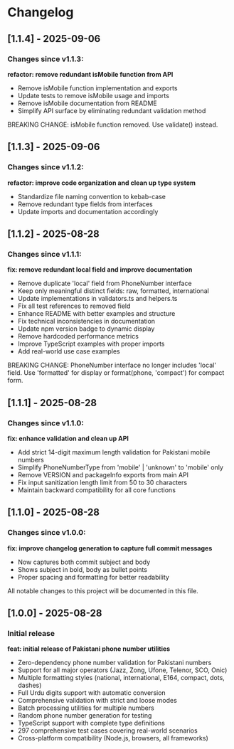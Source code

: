 # Changelog

## [1.1.4] - 2025-09-06

### Changes since v1.1.3:

**refactor: remove redundant isMobile function from API**

- Remove isMobile function implementation and exports
- Update tests to remove isMobile usage and imports
- Remove isMobile documentation from README
- Simplify API surface by eliminating redundant validation method

BREAKING CHANGE: isMobile function removed. Use validate() instead.



## [1.1.3] - 2025-09-06

### Changes since v1.1.2:

**refactor: improve code organization and clean up type system**

- Standardize file naming convention to kebab-case
- Remove redundant type fields from interfaces
- Update imports and documentation accordingly



## [1.1.2] - 2025-08-28

### Changes since v1.1.1:

**fix: remove redundant local field and improve documentation**

  - Remove duplicate 'local' field from PhoneNumber interface
  - Keep only meaningful distinct fields: raw, formatted, international
  - Update implementations in validators.ts and helpers.ts
  - Fix all test references to removed field
  - Enhance README with better examples and structure
  - Fix technical inconsistencies in documentation
  - Update npm version badge to dynamic display
  - Remove hardcoded performance metrics
  - Improve TypeScript examples with proper imports
  - Add real-world use case examples

  BREAKING CHANGE: PhoneNumber interface no longer includes 'local' field.
  Use 'formatted' for display or format(phone, 'compact') for compact form.



## [1.1.1] - 2025-08-28

### Changes since v1.1.0:

**fix: enhance validation and clean up API**

  - Add strict 14-digit maximum length validation for Pakistani mobile numbers
  - Simplify PhoneNumberType from 'mobile' | 'unknown' to 'mobile' only
  - Remove VERSION and packageInfo exports from main API
  - Fix input sanitization length limit from 50 to 30 characters
  - Maintain backward compatibility for all core functions



## [1.1.0] - 2025-08-28

### Changes since v1.0.0:

**fix: improve changelog generation to capture full commit messages**

  - Now captures both commit subject and body
  - Shows subject in bold, body as bullet points
  - Proper spacing and formatting for better readability



All notable changes to this project will be documented in this file.

## [1.0.0] - 2025-08-28

### Initial release

**feat: initial release of Pakistani phone number utilities**

- Zero-dependency phone number validation for Pakistani numbers
- Support for all major operators (Jazz, Zong, Ufone, Telenor, SCO, Onic)  
- Multiple formatting styles (national, international, E164, compact, dots, dashes)
- Full Urdu digits support with automatic conversion
- Comprehensive validation with strict and loose modes
- Batch processing utilities for multiple numbers
- Random phone number generation for testing
- TypeScript support with complete type definitions  
- 297 comprehensive test cases covering real-world scenarios
- Cross-platform compatibility (Node.js, browsers, all frameworks)